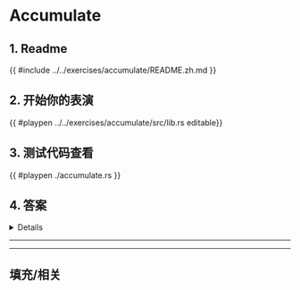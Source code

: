 # Accumulate
## 1. Readme

 {{ #include ../../exercises/accumulate/README.zh.md }}

 ## 2. 开始你的表演

 {{ #playpen ../../exercises/accumulate/src/lib.rs editable}}

 ## 3. 测试代码查看

 {{ #playpen ./accumulate.rs }}

 ## 4. 答案

 <details>

 {{ #playpen ../../exercises/accumulate/example.rs }}

 </details>

 ---
 ---

 ## 填充/相关


